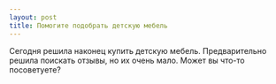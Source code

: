 ```yaml
---
layout: post 
title: Помогите подобрать детскую мебель 
--- 
```

Сегодня решила наконец купить детскую мебель. Предварительно решила поискать отзывы, но их очень мало. Может вы что-то посоветуете?
